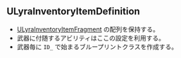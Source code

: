 ## ULyraInventoryItemDefinition

* [ULyraInventoryItemFragment] の配列を保持する。
* 武器に付随するアビリティはここの設定を利用する。
* 武器毎に `ID_` で始まるブループリントクラスを作成する。





<!--- ページ内のリンク --->

<!--- 自前の画像へのリンク --->

<!--- generated --->
[ULyraInventoryItemFragment]: ../../Lyra/Inventory/ULyraInventoryItemFragment.md#ulyrainventoryitemfragment
